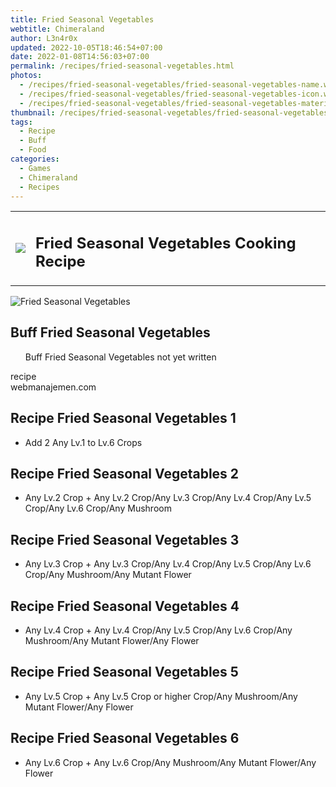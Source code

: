 ```yaml
---
title: Fried Seasonal Vegetables
webtitle: Chimeraland
author: L3n4r0x
updated: 2022-10-05T18:46:54+07:00
date: 2022-01-08T14:56:03+07:00
permalink: /recipes/fried-seasonal-vegetables.html
photos:
  - /recipes/fried-seasonal-vegetables/fried-seasonal-vegetables-name.webp
  - /recipes/fried-seasonal-vegetables/fried-seasonal-vegetables-icon.webp
  - /recipes/fried-seasonal-vegetables/fried-seasonal-vegetables-material.webp
thumbnail: /recipes/fried-seasonal-vegetables/fried-seasonal-vegetables-icon.webp
tags:
  - Recipe
  - Buff
  - Food
categories:
  - Games
  - Chimeraland
  - Recipes
---
```


<section id="bootstrap-wrapper"><link rel="stylesheet" href="https://cdn.statically.io/gh/dimaslanjaka/Web-Manajemen/40ac3225/css/bootstrap-4.5-wrapper.css"/><div class="row mb-2"><div class="col-md-12 mb-2"><table class="table" id="post-info"><tbody><tr><td><img class="d-inline-block me-2" src="/chimeraland/recipes/fried-seasonal-vegetables/fried-seasonal-vegetables-icon.webp" width="auto" height="auto"/></td><td><h1 class="fs-5">Fried Seasonal Vegetables Cooking Recipe</h1></td></tr></tbody></table></div></div><div class="card mb-2"><div class="row g-0"><div class="col-sm-4 position-relative mb-2"><img src="/chimeraland/recipes/fried-seasonal-vegetables/fried-seasonal-vegetables-material.webp" class="card-img fit-cover w-100 h-100" alt="Fried Seasonal Vegetables" data-fancybox="true"/></div><div class="col-sm-8 mb-2"><div class="card-body"><h2 class="card-title fs-5">Buff Fried Seasonal Vegetables</h2><div class="card-text"><ul>Buff Fried Seasonal Vegetables not yet written</ul></div><span class="badge rounded-pill bg-dark">recipe</span></div><div class="card-footer text-end text-muted">webmanajemen.com</div></div></div></div><div class="row mb-2"><div class="col-12 col-lg-6 recipe-item mb-2"><div class="card"><div class="card-body"><h2 class="card-title fs-5">Recipe Fried Seasonal Vegetables 1</h2><div class="card-text"><ul><li>Add 2 Any Lv.1 to Lv.6 Crops</li></ul></div></div></div></div><div class="col-12 col-lg-6 recipe-item mb-2"><div class="card"><div class="card-body"><h2 class="card-title fs-5">Recipe Fried Seasonal Vegetables 2</h2><div class="card-text"><ul><li>Any Lv.2 Crop<span> + </span>Any Lv.2 Crop/Any Lv.3 Crop/Any Lv.4 Crop/Any Lv.5 Crop/Any Lv.6 Crop/Any Mushroom</li></ul></div></div></div></div><div class="col-12 col-lg-6 recipe-item mb-2"><div class="card"><div class="card-body"><h2 class="card-title fs-5">Recipe Fried Seasonal Vegetables 3</h2><div class="card-text"><ul><li>Any Lv.3 Crop<span> + </span>Any Lv.3 Crop/Any Lv.4 Crop/Any Lv.5 Crop/Any Lv.6 Crop/Any Mushroom/Any Mutant Flower</li></ul></div></div></div></div><div class="col-12 col-lg-6 recipe-item mb-2"><div class="card"><div class="card-body"><h2 class="card-title fs-5">Recipe Fried Seasonal Vegetables 4</h2><div class="card-text"><ul><li>Any Lv.4 Crop<span> + </span>Any Lv.4 Crop/Any Lv.5 Crop/Any Lv.6 Crop/Any Mushroom/Any Mutant Flower/Any Flower</li></ul></div></div></div></div><div class="col-12 col-lg-6 recipe-item mb-2"><div class="card"><div class="card-body"><h2 class="card-title fs-5">Recipe Fried Seasonal Vegetables 5</h2><div class="card-text"><ul><li>Any Lv.5 Crop<span> + </span>Any Lv.5 Crop or higher Crop/Any Mushroom/Any Mutant Flower/Any Flower</li></ul></div></div></div></div><div class="col-12 col-lg-6 recipe-item mb-2"><div class="card"><div class="card-body"><h2 class="card-title fs-5">Recipe Fried Seasonal Vegetables 6</h2><div class="card-text"><ul><li>Any Lv.6 Crop<span> + </span>Any Lv.6 Crop/Any Mushroom/Any Mutant Flower/Any Flower</li></ul></div></div></div></div></div></section>